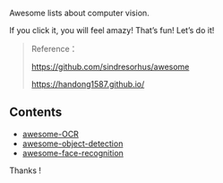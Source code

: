 Awesome lists about computer vision.

If you click it,  you will feel amazy! That’s fun!  Let’s do it!

> Reference：
>
> https://github.com/sindresorhus/awesome
>
> https://handong1587.github.io/



## Contents

- [awesome-OCR](https://github.com/DWCTOD/awesome-computer-vision/blob/master/awesome-ocr-%E6%9C%80%E5%85%A8OCR%E7%9B%B8%E5%85%B3%E8%B5%84%E6%96%99%E6%95%B4%E7%90%86.md)
- [awesome-object-detection](https://github.com/DWCTOD/awesome-computer-vision/blob/master/awesome-object-detection.md)
- [awesome-face-recognition](https://github.com/ChanChiChoi/awesome-Face_Recognition)



Thanks !